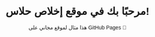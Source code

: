 <!DOCTYPE html>
<html lang="ar">
<head>
    <meta charset="UTF-8">
    <title>موقعي التجريبي</title>
</head>
<body style="text-align:center; font-family:Arial;">
    <h1>مرحبًا بك في موقع إخلاص حلاس!</h1>
    <p>هذا مثال لموقع مجاني على GitHub Pages 🚀</p>
</body>
</html>
